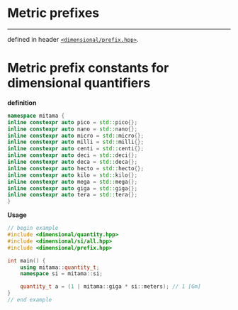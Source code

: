 # Metric prefixes
---------------

defined in header [`<dimensional/prefix.hpp>`]().

# Metric prefix constants for dimensional quantifiers

**definition**

```cpp
namespace mitama {
inline constexpr auto pico = std::pico{};
inline constexpr auto nano = std::nano{};
inline constexpr auto micro = std::micro{};
inline constexpr auto milli = std::milli{};
inline constexpr auto centi = std::centi{};
inline constexpr auto deci = std::deci{};
inline constexpr auto deca = std::deca{};
inline constexpr auto hecto = std::hecto{};
inline constexpr auto kilo = std::kilo{};
inline constexpr auto mega = std::mega{};
inline constexpr auto giga = std::giga{};
inline constexpr auto tera = std::tera{};
}
```

**Usage** 

```cpp
// begin example
#include <dimensional/quantity.hpp>
#include <dimensional/si/all.hpp>
#include <dimensional/prefix.hpp>

int main() {
    using mitama::quantity_t;
    namespace si = mitama::si;

    quantity_t a = (1 | mitama::giga * si::meters); // 1 [Gm]
}
// end example
```